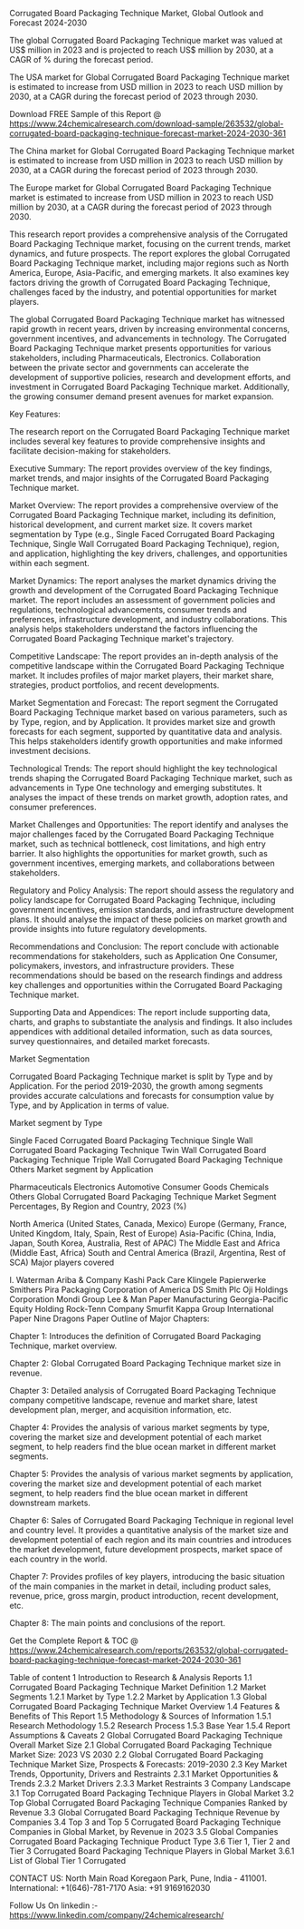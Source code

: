 Corrugated Board Packaging Technique Market, Global Outlook and Forecast 2024-2030

The global Corrugated Board Packaging Technique market was valued at US$ million in 2023 and is projected to reach US$ million by 2030, at a CAGR of % during the forecast period.

The USA market for Global Corrugated Board Packaging Technique market is estimated to increase from USD million in 2023 to reach USD million by 2030, at a CAGR during the forecast period of 2023 through 2030.

Download FREE Sample of this Report @ https://www.24chemicalresearch.com/download-sample/263532/global-corrugated-board-packaging-technique-forecast-market-2024-2030-361

The China market for Global Corrugated Board Packaging Technique market is estimated to increase from USD million in 2023 to reach USD million by 2030, at a CAGR during the forecast period of 2023 through 2030.

The Europe market for Global Corrugated Board Packaging Technique market is estimated to increase from USD million in 2023 to reach USD million by 2030, at a CAGR during the forecast period of 2023 through 2030.

This research report provides a comprehensive analysis of the Corrugated Board Packaging Technique market, focusing on the current trends, market dynamics, and future prospects. The report explores the global Corrugated Board Packaging Technique market, including major regions such as North America, Europe, Asia-Pacific, and emerging markets. It also examines key factors driving the growth of Corrugated Board Packaging Technique, challenges faced by the industry, and potential opportunities for market players.

The global Corrugated Board Packaging Technique market has witnessed rapid growth in recent years, driven by increasing environmental concerns, government incentives, and advancements in technology. The Corrugated Board Packaging Technique market presents opportunities for various stakeholders, including Pharmaceuticals, Electronics. Collaboration between the private sector and governments can accelerate the development of supportive policies, research and development efforts, and investment in Corrugated Board Packaging Technique market. Additionally, the growing consumer demand present avenues for market expansion.

Key Features:

The research report on the Corrugated Board Packaging Technique market includes several key features to provide comprehensive insights and facilitate decision-making for stakeholders.

Executive Summary: The report provides overview of the key findings, market trends, and major insights of the Corrugated Board Packaging Technique market.

Market Overview: The report provides a comprehensive overview of the Corrugated Board Packaging Technique market, including its definition, historical development, and current market size. It covers market segmentation by Type (e.g., Single Faced Corrugated Board Packaging Technique, Single Wall Corrugated Board Packaging Technique), region, and application, highlighting the key drivers, challenges, and opportunities within each segment.

Market Dynamics: The report analyses the market dynamics driving the growth and development of the Corrugated Board Packaging Technique market. The report includes an assessment of government policies and regulations, technological advancements, consumer trends and preferences, infrastructure development, and industry collaborations. This analysis helps stakeholders understand the factors influencing the Corrugated Board Packaging Technique market's trajectory.

Competitive Landscape: The report provides an in-depth analysis of the competitive landscape within the Corrugated Board Packaging Technique market. It includes profiles of major market players, their market share, strategies, product portfolios, and recent developments.

Market Segmentation and Forecast: The report segment the Corrugated Board Packaging Technique market based on various parameters, such as by Type, region, and by Application. It provides market size and growth forecasts for each segment, supported by quantitative data and analysis. This helps stakeholders identify growth opportunities and make informed investment decisions.

Technological Trends: The report should highlight the key technological trends shaping the Corrugated Board Packaging Technique market, such as advancements in Type One technology and emerging substitutes. It analyses the impact of these trends on market growth, adoption rates, and consumer preferences.

Market Challenges and Opportunities: The report identify and analyses the major challenges faced by the Corrugated Board Packaging Technique market, such as technical bottleneck, cost limitations, and high entry barrier. It also highlights the opportunities for market growth, such as government incentives, emerging markets, and collaborations between stakeholders.

Regulatory and Policy Analysis: The report should assess the regulatory and policy landscape for Corrugated Board Packaging Technique, including government incentives, emission standards, and infrastructure development plans. It should analyse the impact of these policies on market growth and provide insights into future regulatory developments.

Recommendations and Conclusion: The report conclude with actionable recommendations for stakeholders, such as Application One Consumer, policymakers, investors, and infrastructure providers. These recommendations should be based on the research findings and address key challenges and opportunities within the Corrugated Board Packaging Technique market.

Supporting Data and Appendices: The report include supporting data, charts, and graphs to substantiate the analysis and findings. It also includes appendices with additional detailed information, such as data sources, survey questionnaires, and detailed market forecasts.

Market Segmentation

Corrugated Board Packaging Technique market is split by Type and by Application. For the period 2019-2030, the growth among segments provides accurate calculations and forecasts for consumption value by Type, and by Application in terms of value.

Market segment by Type

Single Faced Corrugated Board Packaging Technique
Single Wall Corrugated Board Packaging Technique
Twin Wall Corrugated Board Packaging Technique
Triple Wall Corrugated Board Packaging Technique
Others
Market segment by Application

Pharmaceuticals
Electronics
Automotive
Consumer Goods
Chemicals
Others
Global Corrugated Board Packaging Technique Market Segment Percentages, By Region and Country, 2023 (%)

North America (United States, Canada, Mexico)
Europe (Germany, France, United Kingdom, Italy, Spain, Rest of Europe)
Asia-Pacific (China, India, Japan, South Korea, Australia, Rest of APAC)
The Middle East and Africa (Middle East, Africa)
South and Central America (Brazil, Argentina, Rest of SCA)
Major players covered

I. Waterman
Ariba & Company
Kashi Pack Care
Klingele Papierwerke
Smithers Pira
Packaging Corporation of America
DS Smith Plc
Oji Holdings Corporation
Mondi Group
Lee & Man Paper Manufacturing
Georgia-Pacific Equity Holding
Rock-Tenn Company
Smurfit Kappa Group
International Paper
Nine Dragons Paper
Outline of Major Chapters:

Chapter 1: Introduces the definition of Corrugated Board Packaging Technique, market overview.

Chapter 2: Global Corrugated Board Packaging Technique market size in revenue.

Chapter 3: Detailed analysis of Corrugated Board Packaging Technique company competitive landscape, revenue and market share, latest development plan, merger, and acquisition information, etc.

Chapter 4: Provides the analysis of various market segments by type, covering the market size and development potential of each market segment, to help readers find the blue ocean market in different market segments.

Chapter 5: Provides the analysis of various market segments by application, covering the market size and development potential of each market segment, to help readers find the blue ocean market in different downstream markets.

Chapter 6: Sales of Corrugated Board Packaging Technique in regional level and country level. It provides a quantitative analysis of the market size and development potential of each region and its main countries and introduces the market development, future development prospects, market space of each country in the world.

Chapter 7: Provides profiles of key players, introducing the basic situation of the main companies in the market in detail, including product sales, revenue, price, gross margin, product introduction, recent development, etc.

Chapter 8: The main points and conclusions of the report.

Get the Complete Report & TOC @ https://www.24chemicalresearch.com/reports/263532/global-corrugated-board-packaging-technique-forecast-market-2024-2030-361

Table of content
1 Introduction to Research & Analysis Reports
1.1 Corrugated Board Packaging Technique Market Definition
1.2 Market Segments
1.2.1 Market by Type
1.2.2 Market by Application
1.3 Global Corrugated Board Packaging Technique Market Overview
1.4 Features & Benefits of This Report
1.5 Methodology & Sources of Information
1.5.1 Research Methodology
1.5.2 Research Process
1.5.3 Base Year
1.5.4 Report Assumptions & Caveats
2 Global Corrugated Board Packaging Technique Overall Market Size
2.1 Global Corrugated Board Packaging Technique Market Size: 2023 VS 2030
2.2 Global Corrugated Board Packaging Technique Market Size, Prospects & Forecasts: 2019-2030
2.3 Key Market Trends, Opportunity, Drivers and Restraints
2.3.1 Market Opportunities & Trends
2.3.2 Market Drivers
2.3.3 Market Restraints
3 Company Landscape
3.1 Top Corrugated Board Packaging Technique Players in Global Market
3.2 Top Global Corrugated Board Packaging Technique Companies Ranked by Revenue
3.3 Global Corrugated Board Packaging Technique Revenue by Companies
3.4 Top 3 and Top 5 Corrugated Board Packaging Technique Companies in Global Market, by Revenue in 2023
3.5 Global Companies Corrugated Board Packaging Technique Product Type
3.6 Tier 1, Tier 2 and Tier 3 Corrugated Board Packaging Technique Players in Global Market
3.6.1 List of Global Tier 1 Corrugated

CONTACT US:
North Main Road Koregaon Park, Pune, India - 411001.
International: +1(646)-781-7170
Asia: +91 9169162030

Follow Us On linkedin :- https://www.linkedin.com/company/24chemicalresearch/
